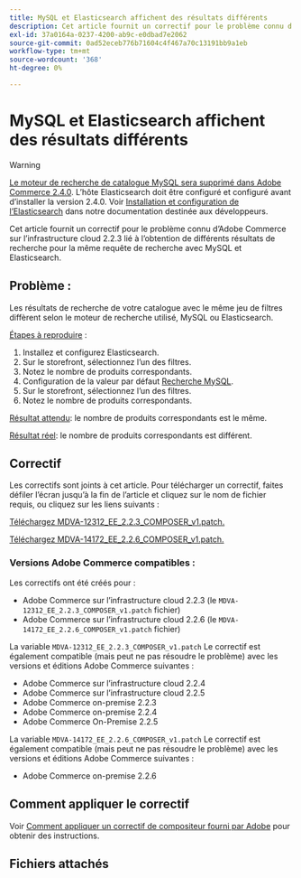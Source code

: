 ```yaml
---
title: MySQL et Elasticsearch affichent des résultats différents
description: Cet article fournit un correctif pour le problème connu d’Adobe Commerce sur l’infrastructure cloud 2.2.3 lié à l’obtention de différents résultats de recherche pour la même requête de recherche avec MySQL et Elasticsearch.
exl-id: 37a0164a-0237-4200-ab9c-e0dbad7e2062
source-git-commit: 0ad52eceb776b71604c4f467a70c13191bb9a1eb
workflow-type: tm+mt
source-wordcount: '368'
ht-degree: 0%

---
```


# MySQL et Elasticsearch affichent des résultats différents

>[!WARNING]
>
> [Le moteur de recherche de catalogue MySQL sera supprimé dans Adobe Commerce 2.4.0](/help/announcements/adobe-commerce-announcements/mysql-catalog-search-engine-will-be-removed-in-magento-2-4-0.md). L’hôte Elasticsearch doit être configuré et configuré avant d’installer la version 2.4.0. Voir [Installation et configuration de l’Elasticsearch](https://devdocs.magento.com/guides/v2.3/config-guide/elasticsearch/es-overview.html) dans notre documentation destinée aux développeurs.

Cet article fournit un correctif pour le problème connu d’Adobe Commerce sur l’infrastructure cloud 2.2.3 lié à l’obtention de différents résultats de recherche pour la même requête de recherche avec MySQL et Elasticsearch.

## Problème :

Les résultats de recherche de votre catalogue avec le même jeu de filtres diffèrent selon le moteur de recherche utilisé, MySQL ou Elasticsearch.

<u>Étapes à reproduire</u> :

1. Installez et configurez Elasticsearch.
1. Sur le storefront, sélectionnez l’un des filtres.
1. Notez le nombre de produits correspondants.
1. Configuration de la valeur par défaut [Recherche MySQL](/help/announcements/adobe-commerce-announcements/mysql-catalog-search-engine-will-be-removed-in-magento-2-4-0.md).
1. Sur le storefront, sélectionnez l’un des filtres.
1. Notez le nombre de produits correspondants.

<u>Résultat attendu</u>: le nombre de produits correspondants est le même.

<u>Résultat réel</u>: le nombre de produits correspondants est différent.

## Correctif

Les correctifs sont joints à cet article. Pour télécharger un correctif, faites défiler l’écran jusqu’à la fin de l’article et cliquez sur le nom de fichier requis, ou cliquez sur les liens suivants :

[Téléchargez MDVA-12312\_EE\_2.2.3\_COMPOSER\_v1.patch.](assets/MDVA-12312_EE_2.2.3_COMPOSER_v1.patch.zip)

[Téléchargez MDVA-14172\_EE\_2.2.6\_COMPOSER\_v1.patch.](assets/MDVA-14172_EE_2.2.6_COMPOSER_v1.patch.zip)

### Versions Adobe Commerce compatibles :

Les correctifs ont été créés pour :

* Adobe Commerce sur l’infrastructure cloud 2.2.3 (le `MDVA-12312_EE_2.2.3_COMPOSER_v1.patch` fichier)
* Adobe Commerce sur l’infrastructure cloud 2.2.6 (le `MDVA-14172_EE_2.2.6_COMPOSER_v1.patch` fichier)

La variable `MDVA-12312_EE_2.2.3_COMPOSER_v1.patch` Le correctif est également compatible (mais peut ne pas résoudre le problème) avec les versions et éditions Adobe Commerce suivantes :

* Adobe Commerce sur l’infrastructure cloud 2.2.4
* Adobe Commerce sur l’infrastructure cloud 2.2.5
* Adobe Commerce on-premise 2.2.3
* Adobe Commerce on-premise 2.2.4
* Adobe Commerce On-Premise 2.2.5

La variable `MDVA-14172_EE_2.2.6_COMPOSER_v1.patch` Le correctif est également compatible (mais peut ne pas résoudre le problème) avec les versions et éditions Adobe Commerce suivantes :

* Adobe Commerce on-premise 2.2.6

## Comment appliquer le correctif

Voir [Comment appliquer un correctif de compositeur fourni par Adobe](/help/how-to/general/how-to-apply-a-composer-patch-provided-by-magento.md) pour obtenir des instructions.

## Fichiers attachés
